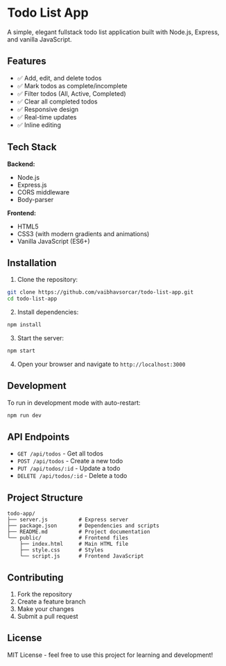 # Todo List App

A simple, elegant fullstack todo list application built with Node.js, Express, and vanilla JavaScript.

## Features

- ✅ Add, edit, and delete todos
- ✅ Mark todos as complete/incomplete
- ✅ Filter todos (All, Active, Completed)
- ✅ Clear all completed todos
- ✅ Responsive design
- ✅ Real-time updates
- ✅ Inline editing

## Tech Stack

**Backend:**
- Node.js
- Express.js
- CORS middleware
- Body-parser

**Frontend:**
- HTML5
- CSS3 (with modern gradients and animations)
- Vanilla JavaScript (ES6+)

## Installation

1. Clone the repository:
```bash
git clone https://github.com/vaibhavsorcar/todo-list-app.git
cd todo-list-app
```

2. Install dependencies:
```bash
npm install
```

3. Start the server:
```bash
npm start
```

4. Open your browser and navigate to `http://localhost:3000`

## Development

To run in development mode with auto-restart:
```bash
npm run dev
```

## API Endpoints

- `GET /api/todos` - Get all todos
- `POST /api/todos` - Create a new todo
- `PUT /api/todos/:id` - Update a todo
- `DELETE /api/todos/:id` - Delete a todo

## Project Structure

```
todo-app/
├── server.js          # Express server
├── package.json       # Dependencies and scripts
├── README.md          # Project documentation
└── public/            # Frontend files
    ├── index.html     # Main HTML file
    ├── style.css      # Styles
    └── script.js      # Frontend JavaScript
```

## Contributing

1. Fork the repository
2. Create a feature branch
3. Make your changes
4. Submit a pull request

## License

MIT License - feel free to use this project for learning and development!